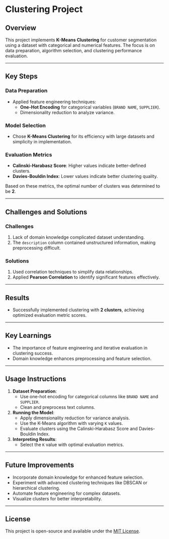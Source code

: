 # Clustering Project

## Overview
This project implements **K-Means Clustering** for customer segmentation using a dataset with categorical and numerical features. The focus is on data preparation, algorithm selection, and clustering performance evaluation.

---

## Key Steps
### Data Preparation
- Applied feature engineering techniques:
  - **One-Hot Encoding** for categorical variables (`BRAND NAME`, `SUPPLIER`).
  - Dimensionality reduction to analyze variance.

### Model Selection
- Chose **K-Means Clustering** for its efficiency with large datasets and simplicity in implementation.

### Evaluation Metrics
- **Calinski-Harabasz Score**: Higher values indicate better-defined clusters.
- **Davies-Bouldin Index**: Lower values indicate better clustering quality.

Based on these metrics, the optimal number of clusters was determined to be **2**.

---

## Challenges and Solutions
### Challenges
1. Lack of domain knowledge complicated dataset understanding.
2. The `description` column contained unstructured information, making preprocessing difficult.

### Solutions
1. Used correlation techniques to simplify data relationships.
2. Applied **Pearson Correlation** to identify significant features effectively.

---

## Results
- Successfully implemented clustering with **2 clusters**, achieving optimized evaluation metric scores.

---

## Key Learnings
- The importance of feature engineering and iterative evaluation in clustering success.
- Domain knowledge enhances preprocessing and feature selection.

---

## Usage Instructions
1. **Dataset Preparation**:
   - Use one-hot encoding for categorical columns like `BRAND NAME` and `SUPPLIER`.
   - Clean and preprocess text columns.
2. **Running the Model**:
   - Apply dimensionality reduction for variance analysis.
   - Use the K-Means algorithm with varying `K` values.
   - Evaluate clusters using the Calinski-Harabasz Score and Davies-Bouldin Index.
3. **Interpreting Results**:
   - Select the `K` value with optimal evaluation metrics.

---

## Future Improvements
- Incorporate domain knowledge for enhanced feature selection.
- Experiment with advanced clustering techniques like DBSCAN or hierarchical clustering.
- Automate feature engineering for complex datasets.
- Visualize clusters for better interpretability.

---

## License
This project is open-source and available under the [MIT License](LICENSE).

